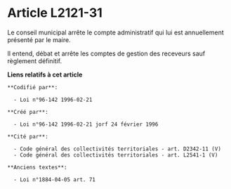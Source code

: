 # Article L2121-31

Le conseil municipal arrête le compte administratif qui lui est annuellement présenté par le maire.

Il entend, débat et arrête les comptes de gestion des receveurs sauf règlement définitif.

**Liens relatifs à cet article**

	**Codifié par**:

	  - Loi n°96-142 1996-02-21

	**Créé par**:

	  - Loi n°96-142 1996-02-21 jorf 24 février 1996

	**Cité par**:

	  - Code général des collectivités territoriales - art. D2342-11 (V)
	  - Code général des collectivités territoriales - art. L2541-1 (V)

	**Anciens textes**:

	  - Loi n°1884-04-05 art. 71
